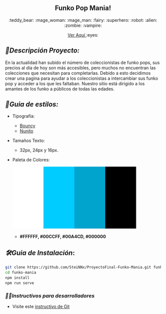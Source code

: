 <p align="center">
    <h2 align="center">
        Funko Pop Mania!
    </h2>
    <p align="center"> 
        :teddy_bear: :mage_woman: :mage_man: :fairy: :superhero: :robot: :alien: :zombie: :vampire:
    </p>
    <p align="center">
        <a href="https://proyecto-final-funko-mania.vercel.app/" target="_blank">
            Ver Aquí
        </a>
        :eyes:
    </p>
</p>

## _:scroll:Descripción Proyecto:_

En la actualidad han subido el número de coleccionistas de funko pops, sus precios al día de hoy son más accesibles, pero muchos no encuentran las colecciones que necesitan para completarlas. 
Debido a esto decidimos crear una pagina para ayudar a los coleccionistas a intercambiar sus funko pop y acceder a los que les faltaban.
Nuestro sitio está dirigido a los amantes de los funko a públicos de todas las edades.

## _:art:Guia de estilos:_
- Tipografía: 
    - [Bouncy](https://www.dafont.com/es/bouncy-2.font)
    - [Nunito](https://fonts.google.com/specimen/Nunito?query=nunito)
- Tamaños Texto:
    - 32px, 24px y 16px.
- Paleta de Colores:

    ![ImagenPaletaColores](./docs/img/colorscheme.png) 
    - **#FFFFFF, #00CCFF, #00A4CD, #000000**

## _:hammer_and_wrench:Guia de Instalación_:

```bash
git clone https://github.com/SteiNNx/ProyectoFinal-Funko-Mania.git funko-mania
cd funko-mania
npm install
npm run serve
```

### _:woman_technologist:Instructivos para desarrolladores_
- Visite este [instructivo de Git](docs/git-commands.md)
